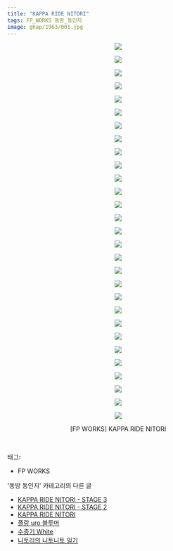 ```yaml
---
title: "KAPPA RIDE NITORI"
tags: FP_WORKS 동방_동인지
image: ghap/1963/001.jpg
---
```

<div class="article">
<p style="text-align: center; clear: none; float: none;"><img src="{{ site.nasurl }}/ghap/1963/001.jpg"/></p>
<p style="text-align: center; clear: none; float: none;"><img src="{{ site.nasurl }}/ghap/1963/002.jpg"/></p>
<p style="text-align: center; clear: none; float: none;"><img src="{{ site.nasurl }}/ghap/1963/003.jpg"/></p>
<p style="text-align: center; clear: none; float: none;"><img src="{{ site.nasurl }}/ghap/1963/004.jpg"/></p>
<p style="text-align: center; clear: none; float: none;"><img src="{{ site.nasurl }}/ghap/1963/005.jpg"/></p>
<p style="text-align: center; clear: none; float: none;"><img src="{{ site.nasurl }}/ghap/1963/006.jpg"/></p>
<p style="text-align: center; clear: none; float: none;"><img src="{{ site.nasurl }}/ghap/1963/007.jpg"/></p>
<p style="text-align: center; clear: none; float: none;"><img src="{{ site.nasurl }}/ghap/1963/008.jpg"/></p>
<p style="text-align: center; clear: none; float: none;"><img src="{{ site.nasurl }}/ghap/1963/009.jpg"/></p>
<p style="text-align: center; clear: none; float: none;"><img src="{{ site.nasurl }}/ghap/1963/010.jpg"/></p>
<p style="text-align: center; clear: none; float: none;"><img src="{{ site.nasurl }}/ghap/1963/011.jpg"/></p>
<p style="text-align: center; clear: none; float: none;"><img src="{{ site.nasurl }}/ghap/1963/012.jpg"/></p>
<p style="text-align: center; clear: none; float: none;"><img src="{{ site.nasurl }}/ghap/1963/013.jpg"/></p>
<p style="text-align: center; clear: none; float: none;"><img src="{{ site.nasurl }}/ghap/1963/014.jpg"/></p>
<p style="text-align: center; clear: none; float: none;"><img src="{{ site.nasurl }}/ghap/1963/015.jpg"/></p>
<p style="text-align: center; clear: none; float: none;"><img src="{{ site.nasurl }}/ghap/1963/016.jpg"/></p>
<p style="text-align: center; clear: none; float: none;"><img src="{{ site.nasurl }}/ghap/1963/017.jpg"/></p>
<p style="text-align: center; clear: none; float: none;"><img src="{{ site.nasurl }}/ghap/1963/018.jpg"/></p>
<p style="text-align: center; clear: none; float: none;"><img src="{{ site.nasurl }}/ghap/1963/019.jpg"/></p>
<p style="text-align: center; clear: none; float: none;"><img src="{{ site.nasurl }}/ghap/1963/020.jpg"/></p>
<p style="text-align: center; clear: none; float: none;"><img src="{{ site.nasurl }}/ghap/1963/021.jpg"/></p>
<p style="text-align: center; clear: none; float: none;"><img src="{{ site.nasurl }}/ghap/1963/022.jpg"/></p>
<p style="text-align: center; clear: none; float: none;"><img src="{{ site.nasurl }}/ghap/1963/023.jpg"/></p>
<p style="text-align: center; clear: none; float: none;"><img src="{{ site.nasurl }}/ghap/1963/024.jpg"/></p>
<p style="text-align: center; clear: none; float: none;"><img src="{{ site.nasurl }}/ghap/1963/025.jpg"/></p>
<p style="text-align: center; clear: none; float: none;"><img src="{{ site.nasurl }}/ghap/1963/026.jpg"/></p>
<p style="text-align: center; clear: none; float: none;"><img src="{{ site.nasurl }}/ghap/1963/027.jpg"/></p>
<p style="text-align: center; clear: none; float: none;"><img src="{{ site.nasurl }}/ghap/1963/028.jpg"/></p>
<p style="text-align: center; clear: none; float: none;"><img src="{{ site.nasurl }}/ghap/1963/029.jpg"/></p>
<p style="text-align: center; clear: none; float: none;">[FP WORKS] KAPPA RIDE NITORI</p>
<p><br/></p>
</div><div class="tagTrail">
<p>태그: </p>
<ul>
<li>FP WORKS</li>
</ul>
</div><div class="another">
<p>'동방 동인지' 카테고리의 다른 글</p>
<ul>
<li><a href="/2016-09-02-ghap_1965">KAPPA RIDE NITORI - STAGE 3</a></li>
<li><a href="/2016-09-02-ghap_1964">KAPPA RIDE NITORI - STAGE 2</a></li>
<li><a href="/2016-09-02-ghap_1963">KAPPA RIDE NITORI</a></li>
<li><a href="/2016-09-02-ghap_1962">플랑 uro 블루머</a></li>
<li><a href="/2016-09-02-ghap_1961">수증기 White</a></li>
<li><a href="/2016-09-02-ghap_1960">니토리의 니토니토 일기</a></li>
</ul>
</div><div class="cb_module cb_fluid">
<div class="cb_wrt cb_profile">
</div><!-- commentList close -->
</div>